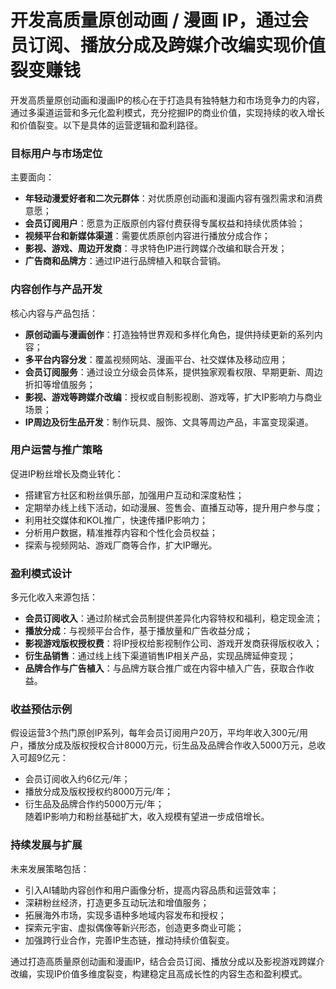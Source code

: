 # 开发高质量原创动画 / 漫画 IP，通过会员订阅、播放分成及跨媒介改编实现价值裂变赚钱

开发高质量原创动画和漫画IP的核心在于打造具有独特魅力和市场竞争力的内容，通过多渠道运营和多元化盈利模式，充分挖掘IP的商业价值，实现持续的收入增长和价值裂变。以下是具体的运营逻辑和盈利路径。

### 目标用户与市场定位  
主要面向：  
* **年轻动漫爱好者和二次元群体**：对优质原创动画和漫画内容有强烈需求和消费意愿；  
* **会员订阅用户**：愿意为正版原创内容付费获得专属权益和持续优质体验；  
* **视频平台和新媒体渠道**：需要优质原创内容进行播放分成合作；  
* **影视、游戏、周边开发商**：寻求特色IP进行跨媒介改编和联合开发；  
* **广告商和品牌方**：通过IP进行品牌植入和联合营销。

### 内容创作与产品开发  
核心内容与产品包括：  
* **原创动画与漫画创作**：打造独特世界观和多样化角色，提供持续更新的系列内容；  
* **多平台内容分发**：覆盖视频网站、漫画平台、社交媒体及移动应用；  
* **会员订阅服务**：通过设立分级会员体系，提供独家观看权限、早期更新、周边折扣等增值服务；  
* **影视、游戏等跨媒介改编**：授权或自制影视剧、游戏等，扩大IP影响力与商业场景；  
* **IP周边及衍生品开发**：制作玩具、服饰、文具等周边产品，丰富变现渠道。

### 用户运营与推广策略  
促进IP粉丝增长及商业转化：  
* 搭建官方社区和粉丝俱乐部，加强用户互动和深度粘性；  
* 定期举办线上线下活动，如动漫展、签售会、直播互动等，提升用户参与度；  
* 利用社交媒体和KOL推广，快速传播IP影响力；  
* 分析用户数据，精准推荐内容和个性化会员权益；  
* 探索与视频网站、游戏厂商等合作，扩大IP曝光。

### 盈利模式设计  
多元化收入来源包括：  
* **会员订阅收入**：通过阶梯式会员制提供差异化内容特权和福利，稳定现金流；  
* **播放分成**：与视频平台合作，基于播放量和广告收益分成；  
* **影视游戏版权授权费**：将IP授权给影视制作公司、游戏开发商获得版权收入；  
* **衍生品销售**：通过线上线下渠道销售IP相关产品，实现品牌延伸变现；  
* **品牌合作与广告植入**：与品牌方联合推广或在内容中植入广告，获取合作收益。

### 收益预估示例  
假设运营3个热门原创IP系列，每年会员订阅用户20万，平均年收入300元/用户，播放分成及版权授权合计8000万元，衍生品及品牌合作收入5000万元，总收入可超9亿元：  
* 会员订阅收入约6亿元/年；  
* 播放分成及版权授权约8000万元/年；  
* 衍生品及品牌合作约5000万元/年；  
随着IP影响力和粉丝基础扩大，收入规模有望进一步成倍增长。

### 持续发展与扩展  
未来发展策略包括：  
* 引入AI辅助内容创作和用户画像分析，提高内容品质和运营效率；  
* 深耕粉丝经济，打造更多互动玩法和增值服务；  
* 拓展海外市场，实现多语种多地域内容发布和授权；  
* 探索元宇宙、虚拟偶像等新兴形态，创造更多商业可能；  
* 加强跨行业合作，完善IP生态链，推动持续价值裂变。

通过打造高质量原创动画和漫画IP，结合会员订阅、播放分成以及影视游戏跨媒介改编，实现IP价值多维度裂变，构建稳定且高成长性的内容生态和盈利模式。

